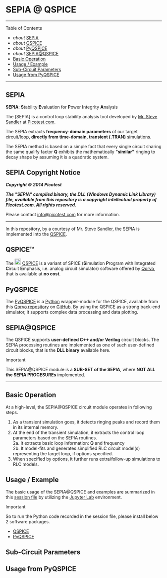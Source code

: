 # SEPIA @ QSPICE

***

Table of Contents
* *about* [SEPIA](#sepia)
* *about* [QSPICE](#QSPICE)
* *about* [PyQSPICE](#PyQSPICE)
* *about* [SEPIA@QSPICE](#SEPIAQSPICE)
* [Basic Operation](basic-operation)
* [Usage / Example](#usage--example)
* [Sub-Circuit Parameters](#sub-circuit-parameters)
* [Usage from PyQSPICE](#usage-from-pyqspice)

***


## SEPIA

**SEPIA**:  **S**tability **E**valuation for **P**ower **I**ntegrity **A**nalysis

The [SEPIA] is a control loop stability analysis tool developed by [Mr. Steve Sandler](https://www.signalintegrityjournal.com/authors/20-steve-sandler) at [Picotest.com](https://picotest.com).

The SEPIA extracts **frequency-domain parameters** of our target circuit/loop, **directly from time-domain, transient (.TRAN)** simulations.

The SEPIA method is based on a simple fact that every single circuit sharing the same qualify factor **Q** exhibits the mathematically **"similar"** ringing to decay shape by assuming it is a quadratic system.

## SEPIA Copyright Notice

***Copyright © 2014 Picotest***

***The "SEPIA" compiled binary, the DLL (Windows Dynamic Link Library) file, available from this repository is a copyright intellectual property of [Picotest.com](https://picotest.com).  All rights reserved.***

Please contact [info@picotest.com](mailto:info@picotest.com) for more information.

***

In this repository, by a courtesy of Mr. Steve Sandler, the SEPIA is implemented into the [QSPICE](#qspice).

## QSPICE™

The <img src="https://www.qorvo.com/design-hub/-/media/images/qorvopublic/sic-qspice/qspice-icon.png" width="20" height="20">
[QSPICE](https://qspice.com) is a variant of SPICE (**S**imulation **P**rogram with **I**ntegrated **C**ircuit **E**mphasis, i.e. analog circuit simulator) software offered by [Qorvo](https://qorvo.com), that is available at **no cost**.

## PyQSPICE

The [PyQSPICE](https://github.com/Qorvo/PyQSPICE) is a [Python](https://www.python.org/) wrapper-module for the QSPICE, available from this [Qorvo repository](https://github.com/Qorvo/) on [GitHub](https://github.com/).
By using the QSPICE as a strong back-end simulator, it supports complex data processing and data plotting.

## SEPIA@QSPICE

The QSPICE supports **user-defined C++ and/or Verilog** circuit blocks.  The SEPIA processing routines are implemented as one of such user-defined circuit blocks, that is the **DLL binary** available here.

> [!IMPORTANT]
> This SEPIA@QSPICE module is a **SUB-SET of the SEPIA**, where **NOT ALL the SEPIA PROCESUREs** implemented.

***

## Basic Operation

At a high-level, the SEPIA@QSPICE circuit module operates in following steps.

1. As a transient simulation goes, it detects ringing peaks and record them in its internal memory.
2. At the end of the transient simulation, it extracts the control loop parameters based on the SEPIA routines.  
  2a. It extracts basic loop information:  **Q** and frequency  
  2b. It model-fits and generates simplified RLC circuit model(s) representing the target loop, if options specified.
3. When specified by options, it further runs extra/follow-up simulations to RLC models.

## Usage / Example

The basic usage of the SEPIA@QSPICE and examples are summarized in this [session file](README.ipynb) by utilizing the [Jupyter Lab](https://jupyter.org/) environment.

> [!IMPORTANT]
> So to run the Python code recorded in the session file, please install below 2 software packages.
> * [QSPICE](https://qspice.com)
> * [PyQSPICE](https://github.com/Qorvo/PyQSPICE)

## Sub-Circuit Parameters

## Usage from PyQSPICE

